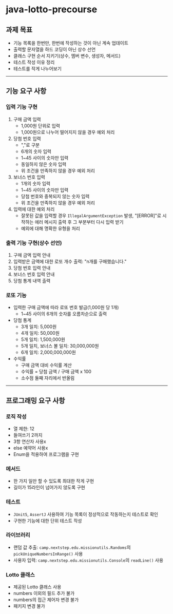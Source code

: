 # java-lotto-precourse

## 과제 목표
- 기능 목록을 한번만, 한번에 작성하는 것이 아닌 계속 업데이트
- 출력할 문자열을 하드 코딩이 아닌 상수 선언
- 클래스 구현 순서 지키기(상수, 멤버 변수, 생성자, 메서드)
- 테스트 작성 이유 정리
- 테스트를 작게 나누어보기
---
## 기능 요구 사항
### 입력 기능 구현
1. 구매 금액 입력
   - 1,000원 단위로 입력
   - 1,000원으로 나누어 떨어지지 않을 경우 예외 처리
2. 당첨 번호 입력
   - ","로 구분
   - 6개의 숫자 입력
   - 1~45 사이의 숫자만 입력
   - 동일하지 않은 숫자 입력
   - 위 조건을 만족하지 않을 경우 예외 처리
3. 보너스 번호 입력
   - 1개의 숫자 입력
   - 1~45 사이의 숫자만 입력
   - 당첨 번호와 중복되지 않는 숫자 입력
   - 위 조건을 만족하지 않을 경우 예외 처리
4. 입력에 대한 예외 처리
   - 잘못된 값을 입력할 경우 `IllegalArgumentException` 발생, "[ERROR]"로 시작하는 에러 메시지 출력 후 그 부분부터 다시 입력 받기
   - 예외에 대해 명확한 유형을 처리
### 출력 기능 구현(상수 선언)
1. 구매 금액 입력 안내
2. 입력받은 금액에 대한 로또 개수 출력: "n개를 구매했습니다."
3. 당첨 번호 입력 안내
4. 보너스 번호 입력 안내
5. 당첨 통계 내역 출력
### 로또 기능
- 입력한 구매 금액에 따라 로또 번호 발급(1,000원 당 1개)
  - 1~45 사이의 6개의 숫자를 오름차순으로 출력
- 당첨 통계
  - 3개 일치: 5,000원
  - 4개 일치: 50,000원
  - 5개 일치: 1,500,000원
  - 5개 일치, 보너스 볼 일치: 30,000,000원
  - 6개 일치: 2,000,000,000원
- 수익률
  - 구매 금액 대비 수익률 계산
  - 수익률 = 당첨 금액 / 구매 금액 x 100
  - 소수점 둘째 자리에서 반올림

---
## 프로그래밍 요구 사항
### 로직 작성
- 열 제한: 12
- 들여쓰기 2까지
- 3항 연산자 사용x
- else 예약어 사용x
- Enum을 적용하여 프로그램을 구현
### 메서드
- 한 가지 일만 할 수 있도록 최대한 작게 구현
- 길이가 15라인이 넘어가지 않도록 구현
### 테스트
- `JUnit5`, `AssertJ` 사용하여 기능 목록이 정상적으로 작동하는지 테스트로 확인
- 구현한 기능에 대한 단위 테스트 작성
### 라이브러리
- 랜덤 값 추출: `camp.nextstep.edu.missionutils.Randoms`의 `pickUniqueNumbersInRange()` 사용
- 사용자 입력: `camp.nextstep.edu.missionutils.Console`의 `readLine()` 사용
### Lotto 클래스
- 제공된 Lotto 클래스 사용
- numbers 이외의 필드 추가 불가
- numbers의 접근 제어자 변경 불가
- 패키지 변경 불가